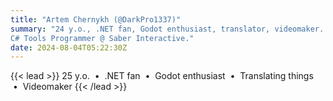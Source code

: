 ```yaml
---
title: "Artem Chernykh (@DarkPro1337)"
summary: "24 y.o., .NET fan, Godot enthusiast, translator, videomaker. 
C# Tools Programmer @ Saber Interactive."
date: 2024-08-04T05:22:30Z
---
```

{{< lead >}}
25 y.o. &nbsp;&bull;&nbsp; .NET fan &nbsp;&bull;&nbsp; Godot enthusiast &nbsp;&bull;&nbsp; Translating things &nbsp;&bull;&nbsp; Videomaker
{{< /lead >}}